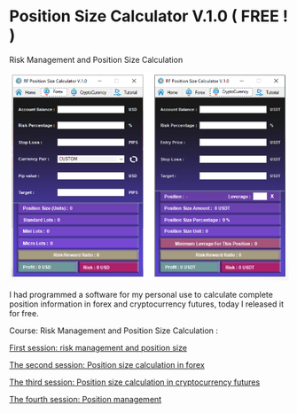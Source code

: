 #  Position Size Calculator V.1.0 ( FREE ! )
Risk Management and Position Size Calculation 


![image description](Screen%20Shot/RF-Position-Size-Calculator-V.1.0.png)


I had programmed a software for my personal use to calculate complete position information in forex and cryptocurrency futures, today I released it for free. 

Course: Risk Management and Position Size Calculation :

[First session: risk management and position size](https://www.youtube.com/watch?v=KA0K6jE8HS8) 

[The second session: Position size calculation in forex](https://www.youtube.com/watch?v=oGYFCSDbWGU)

[The third session: Position size calculation in cryptocurrency futures](https://www.youtube.com/watch?v=5I7D5uZhnwA)

[The fourth session: Position management](https://www.youtube.com/watch?v=V0GbAcmtvVA)
